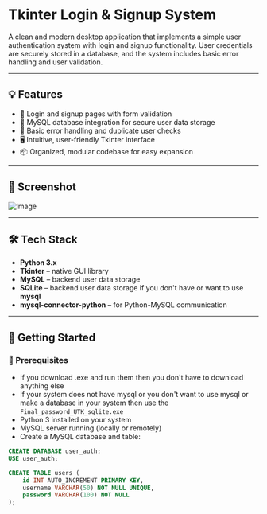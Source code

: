 # Tkinter Login & Signup System

A clean and modern desktop application that implements a simple user authentication system with login and signup functionality. User credentials are securely stored in a database, and the system includes basic error handling and user validation.

---

## 💡 Features

- 🔐 Login and signup pages with form validation
- 💾 MySQL database integration for secure user data storage
- 🧪 Basic error handling and duplicate user checks
- 🖥️ Intuitive, user-friendly Tkinter interface
- 📦 Organized, modular codebase for easy expansion

---

## 📸 Screenshot


![Image](https://github.com/user-attachments/assets/f7ac86ca-2682-442b-b9cd-e2465a28b995)

---

## 🛠️ Tech Stack

- **Python 3.x**
- **Tkinter** – native GUI library
- **MySQL** – backend user data storage
- **SQLite** – backend user data storage if you don't have or want to use **mysql**
- **mysql-connector-python** – for Python-MySQL communication

---

## 🚀 Getting Started

### 🔧 Prerequisites

- If you download .exe and run them then you don't have to download anything else 
- If your system does not have mysql or you don't want to use mysql or make a database in your system then use the `Final_password_UTK_sqlite.exe`
- Python 3 installed on your system
- MySQL server running (locally or remotely)
- Create a MySQL database and table:
  
```sql
CREATE DATABASE user_auth;
USE user_auth;

CREATE TABLE users (
    id INT AUTO_INCREMENT PRIMARY KEY,
    username VARCHAR(50) NOT NULL UNIQUE,
    password VARCHAR(100) NOT NULL
);

